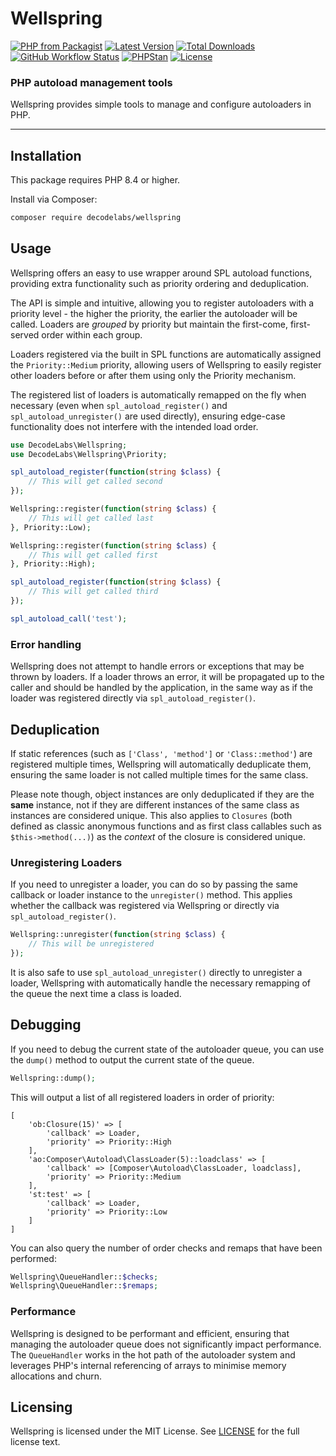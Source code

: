 # Wellspring

[![PHP from Packagist](https://img.shields.io/packagist/php-v/decodelabs/wellspring?style=flat)](https://packagist.org/packages/decodelabs/wellspring)
[![Latest Version](https://img.shields.io/packagist/v/decodelabs/wellspring.svg?style=flat)](https://packagist.org/packages/decodelabs/wellspring)
[![Total Downloads](https://img.shields.io/packagist/dt/decodelabs/wellspring.svg?style=flat)](https://packagist.org/packages/decodelabs/wellspring)
[![GitHub Workflow Status](https://img.shields.io/github/actions/workflow/status/decodelabs/wellspring/integrate.yml?branch=develop)](https://github.com/decodelabs/wellspring/actions/workflows/integrate.yml)
[![PHPStan](https://img.shields.io/badge/PHPStan-enabled-44CC11.svg?longCache=true&style=flat)](https://github.com/phpstan/phpstan)
[![License](https://img.shields.io/packagist/l/decodelabs/wellspring?style=flat)](https://packagist.org/packages/decodelabs/wellspring)

### PHP autoload management tools

Wellspring provides simple tools to manage and configure autoloaders in PHP.

---

## Installation

This package requires PHP 8.4 or higher.

Install via Composer:

```bash
composer require decodelabs/wellspring
```

## Usage

Wellspring offers an easy to use wrapper around SPL autoload functions, providing extra functionality such as priority ordering and deduplication.

The API is simple and intuitive, allowing you to register autoloaders with a priority level - the higher the priority, the earlier the autoloader will be called. Loaders are _grouped_ by priority but maintain the first-come, first-served order within each group.

Loaders registered via the built in SPL functions are automatically assigned the `Priority::Medium` priority, allowing users of Wellspring to easily register other loaders before or after them using only the Priority mechanism.

The registered list of loaders is automatically remapped on the fly when necessary (even when `spl_autoload_register()` and `spl_autoload_unregister()` are used directly), ensuring edge-case functionality does not interfere with the intended load order.

```php
use DecodeLabs\Wellspring;
use DecodeLabs\Wellspring\Priority;

spl_autoload_register(function(string $class) {
    // This will get called second
});

Wellspring::register(function(string $class) {
    // This will get called last
}, Priority::Low);

Wellspring::register(function(string $class) {
    // This will get called first
}, Priority::High);

spl_autoload_register(function(string $class) {
    // This will get called third
});

spl_autoload_call('test');
```

### Error handling

Wellspring does not attempt to handle errors or exceptions that may be thrown by loaders. If a loader throws an error, it will be propagated up to the caller and should be handled by the application, in the same way as if the loader was registered directly via `spl_autoload_register()`.

## Deduplication

If static references (such as `['Class', 'method']` or `'Class::method'`) are registered multiple times, Wellspring will automatically deduplicate them, ensuring the same loader is not called multiple times for the same class.

Please note though, object instances are only deduplicated if they are the **same** instance, not if they are different instances of the same class as instances are considered unique. This also applies to `Closures` (both defined as classic anonymous functions and as first class callables such as `$this->method(...)`) as the _context_ of the closure is considered unique.



### Unregistering Loaders

If you need to unregister a loader, you can do so by passing the same callback or loader instance to the `unregister()` method. This applies whether the callback was registered via Wellspring or directly via `spl_autoload_register()`.

```php
Wellspring::unregister(function(string $class) {
    // This will be unregistered
});
```

It is also safe to use `spl_autoload_unregister()` directly to unregister a loader, Wellspring with automatically handle the necessary remapping of the queue the next time a class is loaded.

## Debugging

If you need to debug the current state of the autoloader queue, you can use the `dump()` method to output the current state of the queue.

```php
Wellspring::dump();
```

This will output a list of all registered loaders in order of priority:

```
[
    'ob:Closure(15)' => [
        'callback' => Loader,
        'priority' => Priority::High
    ],
    'ao:Composer\Autoload\ClassLoader(5)::loadclass' => [
        'callback' => [Composer\Autoload\ClassLoader, loadclass],
        'priority' => Priority::Medium
    ],
    'st:test' => [
        'callback' => Loader,
        'priority' => Priority::Low
    ]
]
```

You can also query the number of order checks and remaps that have been performed:

```php
Wellspring\QueueHandler::$checks;
Wellspring\QueueHandler::$remaps;
```

### Performance

Wellspring is designed to be performant and efficient, ensuring that managing the autoloader queue does not significantly impact performance. The `QueueHandler` works in the hot path of the autoloader system and leverages PHP's internal referencing of arrays to minimise memory allocations and churn.




## Licensing

Wellspring is licensed under the MIT License. See [LICENSE](./LICENSE) for the full license text.
